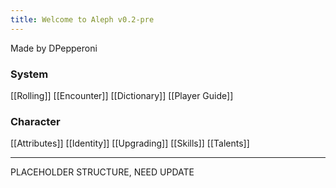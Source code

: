 ```yaml
---
title: Welcome to Aleph v0.2-pre
---
```

Made by DPepperoni

### System
[[Rolling]]
[[Encounter]]
[[Dictionary]]
[[Player Guide]]


### Character
[[Attributes]]
[[Identity]]
[[Upgrading]]
[[Skills]]
[[Talents]]

---

PLACEHOLDER STRUCTURE, NEED UPDATE
